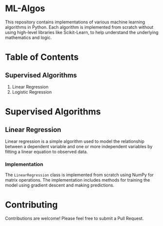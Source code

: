 # ML-Algos
This repository contains implementations of various machine learning algorithms in Python. Each algorithm is implemented from scratch without using high-level libraries like Scikit-Learn, to help understand the underlying mathematics and logic.

# Table of Contents
## **Supervised Algorithms**
1. Linear Regression
2. Logistic Regression


# Supervised Algorithms
## **Linear Regression**
Linear regression is a simple algorithm used to model the relationship between a dependent variable and one or more independent variables by fitting a linear equation to observed data. 
### Implementation
The `LinearRegression` class is implemented from scratch using NumPy for matrix operations. The implementation includes methods for training the model using gradient descent and making predictions.


# Contributing
Contributions are welcome! Please feel free to submit a Pull Request.
